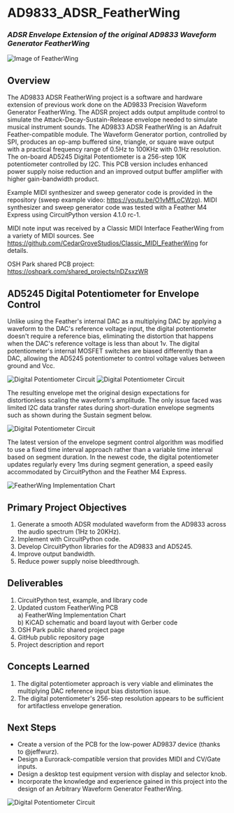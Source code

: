 # AD9833_ADSR_FeatherWing
### _ADSR Envelope Extension of the original AD9833 Waveform Generator FeatherWing_

![Image of FeatherWing](https://github.com/CedarGroveStudios/AD9833_ADSR_FeatherWing/blob/master/photos/Waveform_Gen_ADSR_close_wide.png)

## Overview
The AD9833 ADSR FeatherWing project is a software and hardware extension of previous work done on the AD9833 Precision Waveform Generator FeatherWing. The ADSR project adds output amplitude control to simulate the Attack-Decay-Sustain-Release envelope needed to simulate musical instrument sounds.
The AD9833 ADSR FeatherWing is an Adafruit Feather-compatible module. The Waveform Generator portion, controlled by SPI, produces an op-amp buffered sine, triangle, or square wave output with a practical frequency range of 0.5Hz to 100KHz with 0.1Hz resolution. The on-board AD5245 Digital Potentiometer is a 256-step 10K potentiometer controlled by I2C. This PCB version includes enhanced power supply noise reduction and an improved output buffer amplifier with higher gain-bandwidth product.

Example MIDI synthesizer and sweep generator code is provided in the repository (sweep example video: https://youtu.be/O1vMfLoCWzg). 
MIDI synthesizer and sweep generator code was tested with a Feather M4 Express using CircuitPython version 4.1.0 rc-1.

MIDI note input was received by a Classic MIDI Interface FeatherWing from a variety of MIDI sources. See https://github.com/CedarGroveStudios/Classic_MIDI_FeatherWing for details.

OSH Park shared PCB project: https://oshpark.com/shared_projects/nDZsxzWR

## AD5245 Digital Potentiometer for Envelope Control
Unlike using the Feather's internal DAC as a multiplying DAC by applying a waveform to the DAC's reference voltage input, the digital potentiometer doesn't require a reference bias, eliminating the distortion that happens when the DAC's reference voltage is less than about 1v. The digital potentiometer's internal MOSFET switches are biased differently than a DAC, allowing the AD5245 potentiometer to control voltage values between ground and Vcc.

![Digital Potentiometer Circuit](https://github.com/CedarGroveStudios/AD9833_ADSR_FeatherWing/blob/master/photos/ADSR_digipot_concept.png)
![Digital Potentiometer Circuit](https://github.com/CedarGroveStudios/AD9833_ADSR_FeatherWing/blob/master/photos/DS1Z_QuickPrint12.png)

The resulting envelope met the original design expectations for distortionless scaling the waveform's amplitude. The only issue faced was limited I2C data transfer rates during short-duration envelope segments such as shown during the Sustain segment below.

![Digital Potentiometer Circuit](https://github.com/CedarGroveStudios/AD9833_ADSR_FeatherWing/blob/master/photos/DS1Z_QuickPrint13.png)

The latest version of the envelope segment control algorithm was modified to use a fixed time interval approach rather than a variable time interval based on segment duration. In the newest code, the digital potentiometer updates regularly every 1ms during segment generation, a speed easily accommodated by CircuitPython and the Feather M4 Express.

![FeatherWing Implementation Chart](https://github.com/CedarGroveStudios/AD9833_ADSR_FeatherWing/blob/master/docs/FeatherWing_Impl_Chart.png)

## Primary Project Objectives
1)	Generate a smooth ADSR modulated waveform from the AD9833 across the audio spectrum (1Hz to 20KHz).  
2)	Implement with CircuitPython code.
3)  Develop CircuitPython libraries for the AD9833 and AD5245.
4)  Improve output bandwidth.
5)  Reduce power supply noise bleedthrough.
## Deliverables
1)	CircuitPython test, example, and library code
2)  Updated custom FeatherWing PCB  
  a) FeatherWing Implementation Chart  
  b) KiCAD schematic and board layout with Gerber code  
3)	OSH Park public shared project page
4)	GitHub public repository page
5)	Project description and report
## Concepts Learned
1)  The digital potentiometer approach is very viable and eliminates the multiplying DAC reference input bias distortion issue. 
2)  The digital potentiometer's 256-step resolution appears to be sufficient for artifactless envelope generation.
## Next Steps
  * Create a version of the PCB for the low-power AD9837 device (thanks to @jeffwurz).
  * Design a Eurorack-compatible version that provides MIDI and CV/Gate inputs.
  * Design a desktop test equipment version with display and selector knob.
  *	Incorporate the knowledge and experience gained in this project into the design of an Arbitrary Waveform Generator FeatherWing.

![Digital Potentiometer Circuit](https://github.com/CedarGroveStudios/AD9833_ADSR_FeatherWing/blob/master/photos/Waveform_Gen_ADSR_wide.png)
